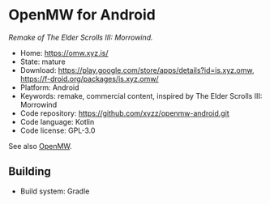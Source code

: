 # OpenMW for Android

_Remake of The Elder Scrolls III: Morrowind._

- Home: https://omw.xyz.is/
- State: mature
- Download: https://play.google.com/store/apps/details?id=is.xyz.omw, https://f-droid.org/packages/is.xyz.omw/
- Platform: Android
- Keywords: remake, commercial content, inspired by The Elder Scrolls III: Morrowind
- Code repository: https://github.com/xyzz/openmw-android.git
- Code language: Kotlin
- Code license: GPL-3.0

See also [OpenMW](openmw.md).

## Building

- Build system: Gradle